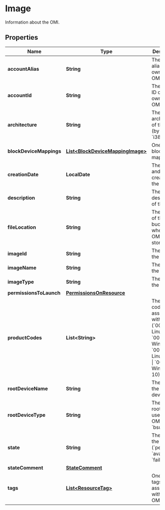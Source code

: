 

# Image

Information about the OMI.

## Properties

| Name | Type | Description | Notes |
|------------ | ------------- | ------------- | -------------|
|**accountAlias** | **String** | The account alias of the owner of the OMI. |  [optional] |
|**accountId** | **String** | The account ID of the owner of the OMI. |  [optional] |
|**architecture** | **String** | The architecture of the OMI (by default, &#x60;i386&#x60;). |  [optional] |
|**blockDeviceMappings** | [**List&lt;BlockDeviceMappingImage&gt;**](BlockDeviceMappingImage.md) | One or more block device mappings. |  [optional] |
|**creationDate** | **LocalDate** | The date and time of creation of the OMI. |  [optional] |
|**description** | **String** | The description of the OMI. |  [optional] |
|**fileLocation** | **String** | The location of the bucket where the OMI files are stored. |  [optional] |
|**imageId** | **String** | The ID of the OMI. |  [optional] |
|**imageName** | **String** | The name of the OMI. |  [optional] |
|**imageType** | **String** | The type of the OMI. |  [optional] |
|**permissionsToLaunch** | [**PermissionsOnResource**](PermissionsOnResource.md) |  |  [optional] |
|**productCodes** | **List&lt;String&gt;** | The product code associated with the OMI (&#x60;0001&#x60; Linux/Unix \\| &#x60;0002&#x60; Windows \\| &#x60;0004&#x60; Linux/Oracle \\| &#x60;0005&#x60; Windows 10). |  [optional] |
|**rootDeviceName** | **String** | The name of the root device. |  [optional] |
|**rootDeviceType** | **String** | The type of root device used by the OMI (always &#x60;bsu&#x60;). |  [optional] |
|**state** | **String** | The state of the OMI (&#x60;pending&#x60; \\| &#x60;available&#x60; \\| &#x60;failed&#x60;). |  [optional] |
|**stateComment** | [**StateComment**](StateComment.md) |  |  [optional] |
|**tags** | [**List&lt;ResourceTag&gt;**](ResourceTag.md) | One or more tags associated with the OMI. |  [optional] |



